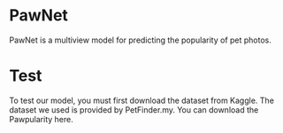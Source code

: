 # PawNet

PawNet is a multiview model for predicting the popularity of pet photos. 

# Test

To test our model, you must first download the dataset from Kaggle. The dataset we used is provided by PetFinder.my. You can download the Pawpularity here. 

